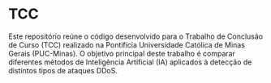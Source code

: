 # TCC
Este repositório reúne o código desenvolvido para o Trabalho de Conclusão de Curso (TCC) realizado na Pontifícia Universidade Católica de Minas Gerais (PUC-Minas). O objetivo principal deste trabalho é comparar diferentes métodos de Inteligência Artificial (IA) aplicados à detecção de distintos tipos de ataques DDoS.
